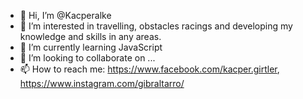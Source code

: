 - 👋 Hi, I’m @Kacperalke
- 👀 I’m interested in travelling, obstacles racings and developing my knowledge and skills in any areas.
- 🌱 I’m currently learning JavaScript 
- 💞️ I’m looking to collaborate on ...
- 📫 How to reach me: https://www.facebook.com/kacper.girtler, https://www.instagram.com/gibraltarro/

<!---
Kacperalke/Kacperalke is a ✨ special ✨ repository because its `README.md` (this file) appears on your GitHub profile.
You can click the Preview link to take a look at your changes.
--->
